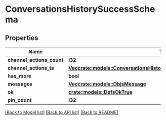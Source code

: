 # ConversationsHistorySuccessSchema

## Properties

Name | Type | Description | Notes
------------ | ------------- | ------------- | -------------
**channel_actions_count** | **i32** |  | 
**channel_actions_ts** | [**Vec<crate::models::ConversationsHistorySuccessSchemaChannelActionsTsInner>**](conversations_history_success_schema_channel_actions_ts_inner.md) |  | 
**has_more** | **bool** |  | 
**messages** | [**Vec<crate::models::ObjsMessage>**](objs_message.md) |  | 
**ok** | [**crate::models::DefsOkTrue**](defs_ok_true.md) |  | 
**pin_count** | **i32** |  | 

[[Back to Model list]](../README.md#documentation-for-models) [[Back to API list]](../README.md#documentation-for-api-endpoints) [[Back to README]](../README.md)


